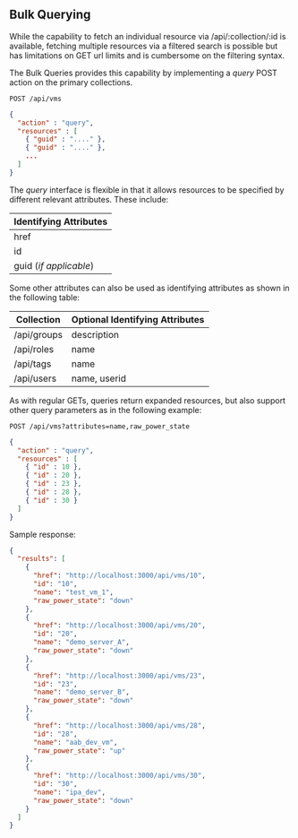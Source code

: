 ---
---

## Bulk Querying

While the capability to fetch an individual resource via
/api/:collection/:id is available, fetching multiple resources via a
filtered search is possible but has limitations on GET url limits and is
cumbersome on the filtering syntax.

The Bulk Queries provides this capability by implementing a *query* POST
action on the primary collections.

``` data
POST /api/vms
```

``` json
{
  "action" : "query",
  "resources" : [
    { "guid" : "...." },
    { "guid" : "...." },
    ...
  ]
}
```

The *query* interface is flexible in that it allows resources to be
specified by different relevant attributes. These include:

| Identifying Attributes |
| ---------------------- |
| href                   |
| id                     |
| guid (*if applicable*) |

Some other attributes can also be used as identifying attributes as
shown in the following table:

| Collection  | Optional Identifying Attributes |
| ----------- | ------------------------------- |
| /api/groups | description                     |
| /api/roles  | name                            |
| /api/tags   | name                            |
| /api/users  | name, userid                    |

As with regular GETs, queries return expanded resources, but also
support other query parameters as in the following example:

``` data
POST /api/vms?attributes=name,raw_power_state
```

``` json
{
  "action" : "query",
  "resources" : [
    { "id" : 10 },
    { "id" : 20 },
    { "id" : 23 },
    { "id" : 28 },
    { "id" : 30 }
  ]
}
```

Sample response:

``` json
{
  "results": [
    {
      "href": "http://localhost:3000/api/vms/10",
      "id": "10",
      "name": "test_vm_1",
      "raw_power_state": "down"
    },
    {
      "href": "http://localhost:3000/api/vms/20",
      "id": "20",
      "name": "demo_server_A",
      "raw_power_state": "down"
    },
    {
      "href": "http://localhost:3000/api/vms/23",
      "id": "23",
      "name": "demo_server_B",
      "raw_power_state": "down"
    },
    {
      "href": "http://localhost:3000/api/vms/28",
      "id": "28",
      "name": "aab_dev_vm",
      "raw_power_state": "up"
    },
    {
      "href": "http://localhost:3000/api/vms/30",
      "id": "30",
      "name": "ipa_dev",
      "raw_power_state": "down"
    }
  ]
}
```
